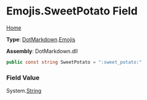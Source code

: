 # Emojis\.SweetPotato Field

[Home](../../../README.md)

**Type**: [DotMarkdown](../../README.md)\.[Emojis](../README.md)

**Assembly**: DotMarkdown\.dll

```csharp
public const string SweetPotato = ":sweet_potato:"
```

### Field Value

System\.[String](https://docs.microsoft.com/en-us/dotnet/api/system.string)